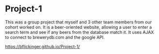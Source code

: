 # Project-1

This was a group project that myself and 3 other team members from our cohort worked on.  It is a beer-oriented website, allowing a user to enter a search term and see if any beers from the database match it.  It uses AJAX to connect to brewerydb.com and the google API.

https://bflickinger.github.io/Project-1/
